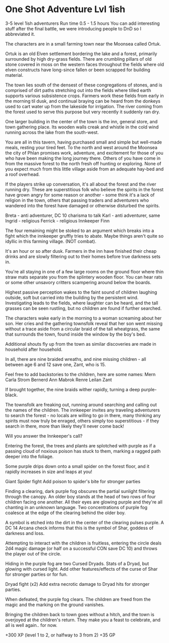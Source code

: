 One Shot Adventure Lvl 1ish
===========================

3-5 level 1ish adventurers
Run time 0.5 - 1.5 hours
You can add interesting stuff after the final battle, we were introducing people to DnD so I
abbreviated it.

The characters are in a small farming town near the Moonsea called Ortuk.

Ortuk is an old Elven settlement bordering the lake and a forest, primarily surrounded by high
dry-grass fields. There are crumbling pillars of old stone covered in moss on the western
faces throughout the fields where old elven constructs have long-since fallen or been scrapped for
building material.

The town lies south of the densest of these congregations of stones, and is comprised of dirt paths
stretching out into the fields where tilled earth supports various subsistence crops. Farmers work
these fields from early in the morning til dusk, and continual braying can be heard from the
donkeys used to cart water up from the lakeside for irrigation. The river coming from the forest
used to serve this purpose but very recently it suddenly ran dry.

One larger building in the center of the town is the inn, general store, and town gathering place.
Its wooden walls creak and whistle in the cold wind running across the lake from the south-west.

You are all in this tavern, having purchased small and simple but well-made meals, resting your
tired feet. To the north and west around the Moonsea the city of Phlan promises work, adventure,
and excitement for those of you who have been making the long journey there. Others of you have
come in from the massive forest to the north fresh off hunting or exploring. None of you expect
much from this little village aside from an adequate hay-bed and a roof overhead.

If the players strike up conversation, it's all about the forest and the river running dry.
These are superstitious folk who believe the spirits in the forest have grown angry for some
reason or another - some think it's a lack of religion in the town, others that passing traders
and adventurers who wandered into the forest have damaged or otherwise disturbed the spirits.

Breta - anti adventurer, DC 10 charisma to talk
Karl - anti adventurer, same
Ingrid - religious
Ferrick - religious
Innkeeper Finn

The four remaining might be stoked to an argument which breaks into a fight which the innkeeper
gruffly tries to abate. Maybe things aren't quite so idyllic in this farming village. (NOT combat).

It's an hour or so after dusk. Farmers in the inn have finished their cheap drinks and are slowly
filtering out to their homes before true darkness sets in.

You're all staying in one of a few large rooms on the ground floor where thin straw mats separate
you from the splintery wooden floor. You can hear rats or some other unsavory critters scampering
around below the boards.

Highest passive perception wakes to the faint sound of children laughing outside, soft but carried
into the building by the persistent wind. Investigating leads to the fields, where laughter can be
heard, and the tall grasses can be seen rustling, but no children are found if further searched.

The characters wake early in the morning to a woman screaming about her son. Her cries and the
gathering townsfolk reveal that her son went missing without a trace aside from a circular braid of
the tall wheatgrass, the same that surrounds the town, found inside the window by the boy's bed.

Additional shouts fly up from the town as similar discoveries are made in household after household.

In all, there are nine braided wreaths, and nine missing children - all between age 6 and 12 save
one, Zant, who is 15.

Feel free to add backstories to the children, here are some names:
Mern
Carla
Strom
Bernerd
Ann
Mabrok
Renre
Leilan
Zant

If brought together, the nine braids wither rapidly, turning a deep purple-black.

The townsfolk are freaking out, running around searching and calling out the names of the
children. The innkeeper invites any traveling adventurers to search the forest - no locals are
willing to go in there, many thinking any spirits must now truly be enraged, others simply too
superstitious - if they search in there, more than likely they'll never come back!

Will you answer the Innkeeper's call?

Entering the forest, the trees and plants are splotched with purple as if a passing cloud of
noxious poison has stuck to them, marking a ragged path deeper into the foliage.

Some purple drips down onto a small spider on the forest floor, and it rapidly increases in size
and leaps at you!

Giant Spider fight
Add poison to spider's bite for stronger parties

Finding a clearing, dark purple fog obscures the partial sunlight filtering through the canopy.
An older boy stands at the head of two rows of four children facing one another. All their eyes are
glowing purple and they're all chanting in an unknown language. Two concentrations of purple fog
coalesce at the edge of the clearing behind the older boy.

A symbol is etched into the dirt in the center of the clearing pulses purple.
A DC 14 Arcana check informs that this is the symbol of Shar, goddess of darkness and loss.

Attempting to interact with the children is fruitless, entering the circle deals
2d4 magic damage (or half on a successful CON save DC 10) and throws the player out of the circle.

Hiding in the purple fog are two Cursed Dryads. Stats of a Dryad, but glowing with cursed light.
Add other features/effects of the curse of Shar for stronger parties or for fun.

Dryad fight (x2)
Add extra necrotic damage to Dryad hits for stronger parties.

When defeated, the purple fog clears. The children are freed from the magic and the marking on the
ground vanishes.

Bringing the children back to town goes without a hitch, and the town is overjoyed at the children's
return. They make you a feast to celebrate, and all is well again.. for now.

+300 XP (level 1 to 2, or halfway to 3 from 2)
+35 GP
